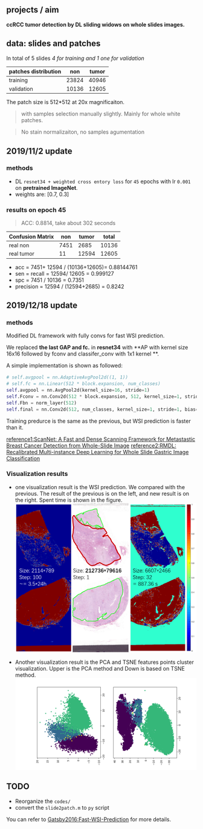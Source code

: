 ## projects / aim
**ccRCC tumor detection by DL sliding widows on whole slides images.**

## data: slides and patches
In total of 5 slides *4 for training and 1 one for validation*

| patches distribution | non   | tumor |
| ---------------------| ----- | ----- |
| training             | 23824 | 40946 |
| validation           | 10136 | 12605 |

The patch size is 512\*512 at 20x magnificaiton.
> with samples selection manually slightly. Mainly for whole white patches. 

> No stain normalizaiton, no samples agumentation

## 2019/11/2 update
### methods
- DL `resnet34 + weighted cross entory loss` for `45` epochs with lr `0.001` on **pretrained ImageNet**.
- weights are: [0.7, 0.3]

### results on epoch 45
>ACC: 0.8814, take about 302 seconds

| Confusion Matrix     | non   | tumor | total |
| ---------------------| ----- | ----- | ----- |
| real non             | 7451  | 2685  | 10136 |
| real tumor           | 11    | 12594 | 12605 |

- acc = 7451+ 12594 / (10136+12605)= 0.88144761
- sen = recall = 12594/ 12605 = 0.999127
- spc = 7451 / 10136 = 0.7351
- precision = 12594 / (12594+2685) = 0.8242

## 2019/12/18 update
### methods 
Modified DL framework with fully convs for fast WSI prediction. 

We replaced **the last GAP and fc.** in **resnet34** with **AP with kernel size 16x16 followed by fconv and classifer_conv with 1x1 kernel **. 

A simple implementation is shown as followed:
```python
# self.avgpool = nn.AdaptiveAvgPool2d((1, 1))
# self.fc = nn.Linear(512 * block.expansion, num_classes)
self.avgpool = nn.AvgPool2d(kernel_size=16, stride=1)
self.Fconv = nn.Conv2d(512 * block.expansion, 512, kernel_size=1, stride=1, bias=False)
self.Fbn = norm_layer(512)
self.final = nn.Conv2d(512, num_classes, kernel_size=1, stride=1, bias=False)
```
Training predurce is the same as the previous, but WSI prediction is faster than it.

[reference1:ScanNet: A Fast and Dense Scanning Framework for Metastastic Breast Cancer Detection from Whole-Slide Image](https://ieeexplore.ieee.org/document/8354169)
[reference2:RMDL: Recalibrated Multi-instance Deep Learning for Whole Slide Gastric Image Classification](https://www.researchgate.net/publication/335511979_RMDL_Recalibrated_Multi-instance_Deep_Learning_for_Whole_Slide_Gastric_Image_Classification)

### Visualization results 
- one visualization result is the WSI prediction. We compared with the previous. The result of the previous is on the left, and new result is on the right. Spent time is shown in the figure.
![WSIprediction](https://github.com/gatsby2016/DLforWSI/blob/master/results/results1.png)

- Another visualization result is the PCA and TSNE features points cluster visualization. Upper is the PCA method and Down is based on TSNE method.
![PCAandTSNE](https://github.com/gatsby2016/DLforWSI/blob/master/results/pca.png)


## TODO
- Reorganize the `codes/`
- convert the `slide2patch.m` to `py` script


You can refer to [Gatsby2016:Fast-WSI-Prediction](https://github.com/gatsby2016/Fast-WSI-Prediction) for more details.
